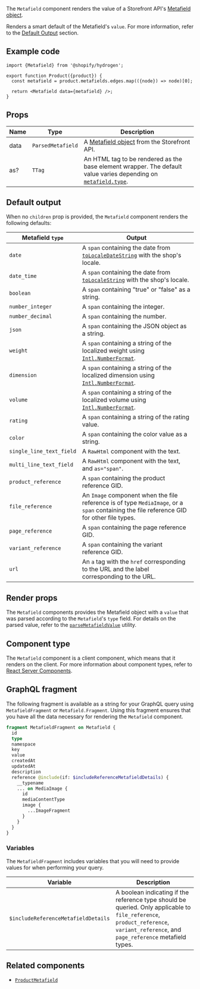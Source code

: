 <!-- This file is generated from source code in the Shopify/hydrogen repo. Edit the files in /packages/hydrogen/src/components/Metafield and run 'yarn generate-docs' at the root of this repo. For more information, refer to https://github.com/Shopify/shopify-dev/blob/main/content/internal/operations/hydrogen-reference-docs.md. -->

The `Metafield` component renders the value of a Storefront
API's [Metafield object](/api/storefront/reference/common-objects/metafield).

Renders a smart default of the
Metafield's `value`. For more information, refer to the [Default Output](#default-output) section.

## Example code

```tsx
import {Metafield} from '@shopify/hydrogen';

export function Product({product}) {
  const metafield = product.metafields.edges.map(({node}) => node)[0];

  return <Metafield data={metafield} />;
}
```

## Props

| Name | Type                         | Description                                                                                                                               |
| ---- | ---------------------------- | ----------------------------------------------------------------------------------------------------------------------------------------- |
| data | <code>ParsedMetafield</code> | A [Metafield object](/api/storefront/reference/common-objects/metafield) from the Storefront API.                                         |
| as?  | <code>TTag</code>            | An HTML tag to be rendered as the base element wrapper. The default value varies depending on [`metafield.type`](/apps/metafields/types). |

## Default output

When no `children` prop is provided, the `Metafield` component renders the following defaults:

| Metafield `type`         | Output                                                                                                                                                                                     |
| ------------------------ | ------------------------------------------------------------------------------------------------------------------------------------------------------------------------------------------ |
| `date`                   | A `span` containing the date from [`toLocaleDateString`](https://developer.mozilla.org/en-US/docs/Web/JavaScript/Reference/Global_Objects/Date/toLocaleDateString) with the shop's locale. |
| `date_time`              | A `span` containing the date from [`toLocaleString`](https://developer.mozilla.org/en-US/docs/Web/JavaScript/Reference/Global_Objects/Date/toLocaleString) with the shop's locale.         |
| `boolean`                | A `span` containing "true" or "false" as a string.                                                                                                                                         |
| `number_integer`         | A `span` containing the integer.                                                                                                                                                           |
| `number_decimal`         | A `span` containing the number.                                                                                                                                                            |
| `json`                   | A `span` containing the JSON object as a string.                                                                                                                                           |
| `weight`                 | A `span` containing a string of the localized weight using [`Intl.NumberFormat`](https://developer.mozilla.org/en-US/docs/Web/JavaScript/Reference/Global_Objects/Intl/NumberFormat).      |
| `dimension`              | A `span` containing a string of the localized dimension using [`Intl.NumberFormat`](https://developer.mozilla.org/en-US/docs/Web/JavaScript/Reference/Global_Objects/Intl/NumberFormat).   |
| `volume`                 | A `span` containing a string of the localized volume using [`Intl.NumberFormat`](https://developer.mozilla.org/en-US/docs/Web/JavaScript/Reference/Global_Objects/Intl/NumberFormat).      |
| `rating`                 | A `span` containing a string of the rating value.                                                                                                                                          |
| `color`                  | A `span` containing the color value as a string.                                                                                                                                           |
| `single_line_text_field` | A `RawHtml` component with the text.                                                                                                                                                       |
| `multi_line_text_field`  | A `RawHtml` component with the text, and `as="span"`.                                                                                                                                      |
| `product_reference`      | A `span` containing the product reference GID.                                                                                                                                             |
| `file_reference`         | An `Image` component when the file reference is of type `MediaImage`, or a `span` containing the file reference GID for other file types.                                                  |
| `page_reference`         | A `span` containing the page reference GID.                                                                                                                                                |
| `variant_reference`      | A `span` containing the variant reference GID.                                                                                                                                             |
| `url`                    | An `a` tag with the `href` corresponding to the URL and the label corresponding to the URL.                                                                                                |

## Render props

The `Metafield` components provides the Metafield object with a `value` that was parsed according to the `Metafield`'s `type` field. For details on the parsed value, refer to the [`parseMetafieldValue`](/api/hydrogen/utilities/parsemetafieldvalue) utility.

## Component type

The `Metafield` component is a client component, which means that it renders on the client. For more information about component types, refer to [React Server Components](/custom-storefronts/hydrogen/framework/react-server-components).

## GraphQL fragment

The following fragment is available as a string for your GraphQL query using `MetafieldFragment` or `Metafield.Fragment`. Using this fragment ensures that you have all the data necessary for rendering the `Metafield` component.

```graphql
fragment MetafieldFragment on Metafield {
  id
  type
  namespace
  key
  value
  createdAt
  updatedAt
  description
  reference @include(if: $includeReferenceMetafieldDetails) {
    __typename
    ... on MediaImage {
      id
      mediaContentType
      image {
        ...ImageFragment
      }
    }
  }
}
```

### Variables

The `MetafieldFragment` includes variables that you will need to provide values for when performing your query.

| Variable                            | Description                                                                                                                                                                        |
| ----------------------------------- | ---------------------------------------------------------------------------------------------------------------------------------------------------------------------------------- |
| `$includeReferenceMetafieldDetails` | A boolean indicating if the reference type should be queried. Only applicable to `file_reference`, `product_reference`, `variant_reference`, and `page_reference` metafield types. |

## Related components

- [`ProductMetafield`](/api/hydrogen/components/product-variant/productmetafield)

